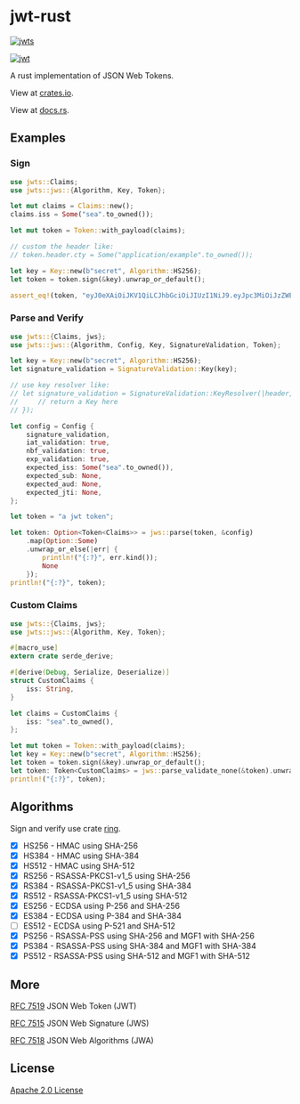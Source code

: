 # jwt-rust

[![jwts](https://img.shields.io/crates/v/jwts?style=flat-square)](https://crates.io/crates/jwts)

[![jwt](http://jwt.io/img/logo-asset.svg)](http://jwt.io)

A rust implementation of JSON Web Tokens.

View at [crates.io](https://crates.io/crates/jwts).

View at [docs.rs](https://docs.rs/crate/jwts).

## Examples

### Sign

```rust
use jwts::Claims;
use jwts::jws::{Algorithm, Key, Token};

let mut claims = Claims::new();
claims.iss = Some("sea".to_owned());

let mut token = Token::with_payload(claims);

// custom the header like:
// token.header.cty = Some("application/example".to_owned());

let key = Key::new(b"secret", Algorithm::HS256);
let token = token.sign(&key).unwrap_or_default();

assert_eq!(token, "eyJ0eXAiOiJKV1QiLCJhbGciOiJIUzI1NiJ9.eyJpc3MiOiJzZWEifQ.L0DLtDjydcSK-c0gTyOYbmUQ_LUCZzqAGCINn2OLhFs");
```

### Parse and Verify

```rust
use jwts::{Claims, jws};
use jwts::jws::{Algorithm, Config, Key, SignatureValidation, Token};

let key = Key::new(b"secret", Algorithm::HS256);
let signature_validation = SignatureValidation::Key(key);

// use key resolver like:
// let signature_validation = SignatureValidation::KeyResolver(|header, payload| {
//     // return a Key here
// });

let config = Config {
    signature_validation,
    iat_validation: true,
    nbf_validation: true,
    exp_validation: true,
    expected_iss: Some("sea".to_owned()),
    expected_sub: None,
    expected_aud: None,
    expected_jti: None,
};

let token = "a jwt token";

let token: Option<Token<Claims>> = jws::parse(token, &config)
    .map(Option::Some)
    .unwrap_or_else(|err| {
        println!("{:?}", err.kind());
        None
    });
println!("{:?}", token);
```

### Custom Claims

```rust
use jwts::{Claims, jws};
use jwts::jws::{Algorithm, Key, Token};

#[macro_use]
extern crate serde_derive;

#[derive(Debug, Serialize, Deserialize)]
struct CustomClaims {
    iss: String,
}

let claims = CustomClaims {
    iss: "sea".to_owned(),
};

let mut token = Token::with_payload(claims);
let key = Key::new(b"secret", Algorithm::HS256);
let token = token.sign(&key).unwrap_or_default();
let token: Token<CustomClaims> = jws::parse_validate_none(&token).unwrap();
println!("{:?}", token);
```

## Algorithms

Sign and verify use crate [ring](https://crates.io/crates/ring).

- [x] HS256 - HMAC using SHA-256
- [x] HS384 - HMAC using SHA-384
- [x] HS512 - HMAC using SHA-512
- [x] RS256 - RSASSA-PKCS1-v1_5 using SHA-256
- [x] RS384 - RSASSA-PKCS1-v1_5 using SHA-384
- [x] RS512 - RSASSA-PKCS1-v1_5 using SHA-512
- [x] ES256 - ECDSA using P-256 and SHA-256
- [x] ES384 - ECDSA using P-384 and SHA-384
- [ ] ES512 - ECDSA using P-521 and SHA-512
- [x] PS256 - RSASSA-PSS using SHA-256 and MGF1 with SHA-256
- [x] PS384 - RSASSA-PSS using SHA-384 and MGF1 with SHA-384
- [x] PS512 - RSASSA-PSS using SHA-512 and MGF1 with SHA-512

## More

[RFC 7519](https://tools.ietf.org/html/rfc7519) JSON Web Token (JWT)

[RFC 7515](https://tools.ietf.org/html/rfc7515) JSON Web Signature (JWS)

[RFC 7518](https://tools.ietf.org/html/rfc7518) JSON Web Algorithms (JWA)

## License

[Apache 2.0 License](http://www.apache.org/licenses/LICENSE-2.0)
